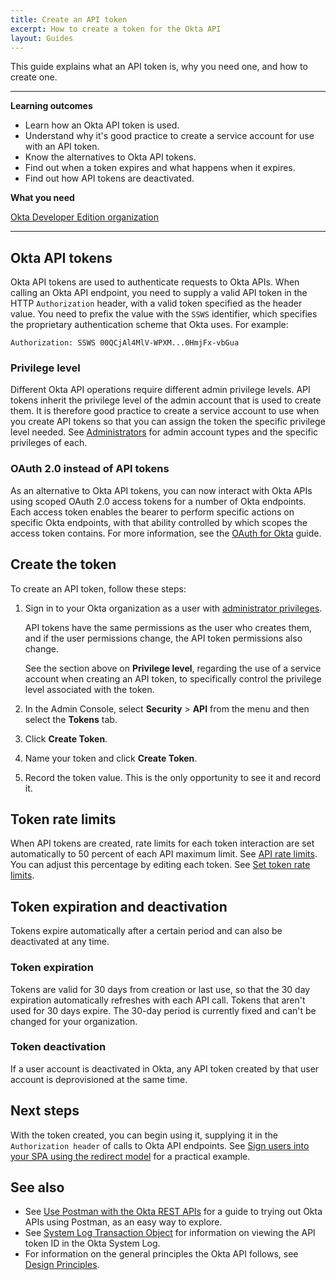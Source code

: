 ```yaml
---
title: Create an API token
excerpt: How to create a token for the Okta API
layout: Guides
---
```


This guide explains what an API token is, why you need one, and how to create one.

---
**Learning outcomes**

* Learn how an Okta API token is used.
* Understand why it's good practice to create a service account for use with an API token.
* Know the alternatives to Okta API tokens.
* Find out when a token expires and what happens when it expires.
* Find out how API tokens are deactivated.

**What you need**

[Okta Developer Edition organization](https://developer.okta.com/signup)

---

## Okta API tokens

Okta API tokens are used to authenticate requests to Okta APIs. When calling an Okta API endpoint, you need to supply a valid API token in the HTTP `Authorization` header, with a valid token specified as the header value. You need to prefix the value with the `SSWS` identifier, which specifies the proprietary authentication scheme that Okta uses. For example:

```http
Authorization: SSWS 00QCjAl4MlV-WPXM...0HmjFx-vbGua
```

### Privilege level

Different Okta API operations require different admin privilege levels. API tokens inherit the privilege level of the admin account that is used to create them. It is therefore good practice to create a service account to use when you create API tokens so that you can assign the token the specific privilege level needed. See [Administrators](https://help.okta.com/okta_help.htm?id=ext_Security_Administrators) for admin account types and the specific privileges of each.

### OAuth 2.0 instead of API tokens

As an alternative to Okta API tokens, you can now interact with Okta APIs using scoped OAuth 2.0 access tokens for a number of Okta endpoints. Each access token enables the bearer to perform specific actions on specific Okta endpoints, with that ability controlled by which scopes the access token contains. For more information, see the [OAuth for Okta](/docs/guides/implement-oauth-for-okta/) guide.

## Create the token

To create an API token, follow these steps:

1. Sign in to your Okta organization as a user with [administrator privileges](https://help.okta.com/okta_help.htm?id=ext_Security_Administrators).

     API tokens have the same permissions as the user who creates them, and if the user permissions change, the API token permissions also change.

    See the section above on **Privilege level**, regarding the use of a service account when creating an API token, to specifically control the privilege level associated with the token.

2. In the Admin Console, select **Security** > **API** from the menu and then select the **Tokens** tab.

3. Click **Create Token**.

4. Name your token and click **Create Token**.

5. Record the token value. This is the only opportunity to see it and record it.

## Token rate limits

When API tokens are created, rate limits for each token interaction are set automatically to 50 percent of each API maximum limit. See [API rate limits](/docs/reference/rate-limits/). You can adjust this percentage by editing each token. See [Set token rate limits](https://help.okta.com/okta_help.htm?id=ext_API#set-token-rate-limits).

## Token expiration and deactivation

Tokens expire automatically after a certain period and can also be deactivated at any time.

### Token expiration

Tokens are valid for 30 days from creation or last use, so that the 30 day expiration automatically refreshes with each API call. Tokens that aren't used for 30 days expire. The 30-day period is currently fixed and can't be changed for your organization.

### Token deactivation

If a user account is deactivated in Okta, any API token created by that user account is deprovisioned at the same time.

## Next steps

With the token created, you can begin using it, supplying it in the `Authorization header` of calls to Okta API endpoints. See [Sign users into your SPA using the redirect model](/docs/guides/sign-into-spa-redirect/-/main/#use-the-access-token) for a practical example.

## See also

* See [Use Postman with the Okta REST APIs](/code/rest/) for a guide to trying out Okta APIs using Postman, as an easy way to explore.
* See [System Log Transaction Object](/docs/reference/api/system-log/#transaction-object) for information on viewing the API token ID in the Okta System Log.
* For information on the general principles the Okta API follows, see [Design Principles](/docs/reference/core-okta-api/#design-principles).
